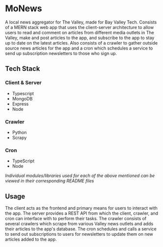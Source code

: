 # MoNews
A local news aggregator for The Valley, made for Bay Valley Tech. Consists of a MERN stack web app that uses the client-server architecture to allow users to read and comment on articles from different media outlets in The Valley, make and post articles to the app, and subscribe to the app to stay up to date on the latest articles. Also consists of a crawler to gather outside source news articles for the app and a cron which schedules a service to send up subscription newsletters to those who sign up.

## Tech Stack
### Client & Server
* Typescript
* MongoDB
* Express
* Node

### Crawler
* Python
* Scrapy

### Cron
* TypeScript
* Node

*Individual modules/libraries used for each of the above mentioned can be viewed in their corresponding README files*

## Usage
The client acts as the frontend and primary means for users to interact with the app. The server provides a REST API from which the client, crawler, and cron can interface with to perform their tasks. The crawler consists of several crawlers which scrape from various Valley news outlets and adds their articles to the app's database. The cron schedules and calls a service to send out subscriptions to users for newsletters to update them on new articles added to the app.